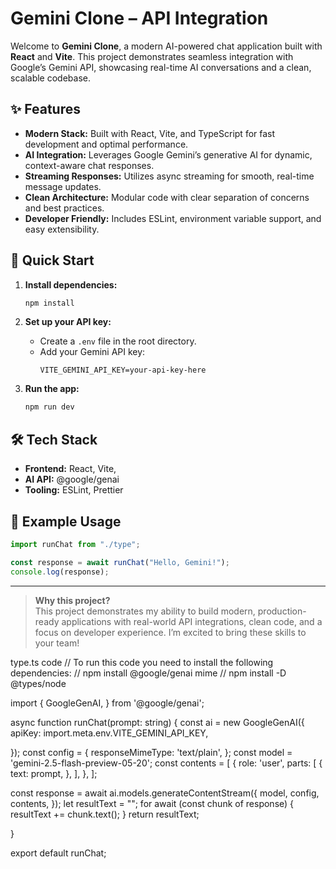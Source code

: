 # Gemini Clone – API Integration

Welcome to **Gemini Clone**, a modern AI-powered chat application built with **React** and **Vite**. This project demonstrates seamless integration with Google’s Gemini API, showcasing real-time AI conversations and a clean, scalable codebase.

## ✨ Features

- **Modern Stack:** Built with React, Vite, and TypeScript for fast development and optimal performance.
- **AI Integration:** Leverages Google Gemini’s generative AI for dynamic, context-aware chat responses.
- **Streaming Responses:** Utilizes async streaming for smooth, real-time message updates.
- **Clean Architecture:** Modular code with clear separation of concerns and best practices.
- **Developer Friendly:** Includes ESLint, environment variable support, and easy extensibility.

## 🚀 Quick Start

1. **Install dependencies:**

   ```sh
   npm install
   ```

2. **Set up your API key:**

   - Create a `.env` file in the root directory.
   - Add your Gemini API key:
     ```
     VITE_GEMINI_API_KEY=your-api-key-here
     ```

3. **Run the app:**
   ```sh
   npm run dev
   ```

## 🛠️ Tech Stack

- **Frontend:** React, Vite,
- **AI API:** @google/genai
- **Tooling:** ESLint, Prettier

## 📄 Example Usage

```ts
import runChat from "./type";

const response = await runChat("Hello, Gemini!");
console.log(response);
```

---

> **Why this project?**  
> This project demonstrates my ability to build modern, production-ready applications with real-world API integrations, clean code, and a focus on developer experience. I’m excited to bring these skills to your team!

type.ts code
// To run this code you need to install the following dependencies:
// npm install @google/genai mime
// npm install -D @types/node

import {
GoogleGenAI,
} from '@google/genai';

async function runChat(prompt: string) {
const ai = new GoogleGenAI({
apiKey: import.meta.env.VITE_GEMINI_API_KEY,

});
const config = {
responseMimeType: 'text/plain',
};
const model = 'gemini-2.5-flash-preview-05-20';
const contents = [
{
role: 'user',
parts: [
{
text: prompt,
},
],
},
];

const response = await ai.models.generateContentStream({
model,
config,
contents,
});
let resultText = "";
for await (const chunk of response) {
resultText += chunk.text();
}
return resultText;

}

export default runChat;
